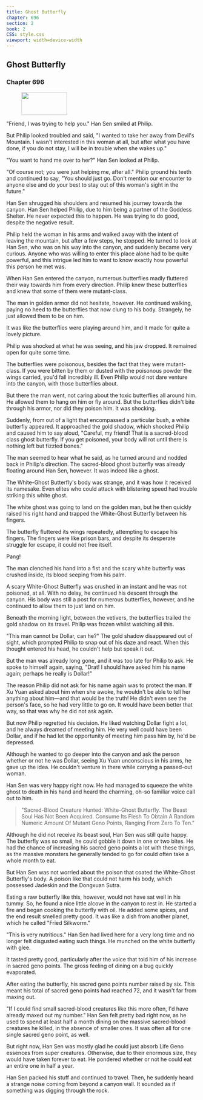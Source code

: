 ```yaml
---
title: Ghost Butterfly
chapter: 696
section: 2
book: 2
CSS: style.css
viewport: width=device-width
---
```


## Ghost Butterfly

### Chapter 696

<figure>
	<img src="../Images/gem.gif" alt="" id="gem" width="120" height="60" />
</figure>

"Friend, I was trying to help you." Han Sen smiled at Philip.

But Philip looked troubled and said, "I wanted to take her away from Devil's Mountain. I wasn't interested in this woman at all, but after what you have done, if you do not stay, I will be in trouble when she wakes up."

"You want to hand me over to her?" Han Sen looked at Philip.

"Of course not; you were just helping me, after all." Philip ground his teeth and continued to say, "You should just go. Don't mention our encounter to anyone else and do your best to stay out of this woman's sight in the future."

Han Sen shrugged his shoulders and resumed his journey towards the canyon. Han Sen helped Philip, due to him being a partner of the Goddess Shelter. He never expected this to happen. He was trying to do good, despite the negative result.

Philip held the woman in his arms and walked away with the intent of leaving the mountain, but after a few steps, he stopped. He turned to look at Han Sen, who was on his way into the canyon, and suddenly became very curious. Anyone who was willing to enter this place alone had to be quite powerful, and this intrigue led him to want to know exactly how powerful this person he met was.

When Han Sen entered the canyon, numerous butterflies madly fluttered their way towards him from every direction. Philip knew these butterflies and knew that some of them were mutant-class.

The man in golden armor did not hesitate, however. He continued walking, paying no heed to the butterflies that now clung to his body. Strangely, he just allowed them to be on him.

It was like the butterflies were playing around him, and it made for quite a lovely picture.

Philip was shocked at what he was seeing, and his jaw dropped. It remained open for quite some time.

The butterflies were poisonous, besides the fact that they were mutant-class. If you were bitten by them or dusted with the poisonous powder the wings carried, you'd fall incredibly ill. Even Philip would not dare venture into the canyon, with those butterflies about.

But there the man went, not caring about the toxic butterflies all around him. He allowed them to hang on him or fly around. But the butterflies didn't bite through his armor, nor did they poison him. It was shocking.

Suddenly, from out of a light that encompassed a particular bush, a white butterfly appeared. It approached the gold shadow, which shocked Philip and caused him to say aloud, "Careful, my friend! That is a sacred-blood class ghost butterfly. If you get poisoned, your body will rot until there is nothing left but fizzled bones."

The man seemed to hear what he said, as he turned around and nodded back in Philip's direction. The sacred-blood ghost butterfly was already floating around Han Sen, however. It was indeed like a ghost.

The White-Ghost Butterfly's body was strange, and it was how it received its namesake. Even elites who could attack with blistering speed had trouble striking this white ghost.

The white ghost was going to land on the golden man, but he then quickly raised his right hand and trapped the White-Ghost Butterfly between his fingers.

The butterfly fluttered its wings repeatedly, attempting to escape his fingers. The fingers were like prison bars, and despite its desperate struggle for escape, it could not free itself.

Pang!

The man clenched his hand into a fist and the scary white butterfly was crushed inside, its blood seeping from his palm.

A scary White-Ghost Butterfly was crushed in an instant and he was not poisoned, at all. With no delay, he continued his descent through the canyon. His body was still a post for numerous butterflies, however, and he continued to allow them to just land on him.

Beneath the morning light, between the vetivers, the butterflies trailed the gold shadow on its travel. Philip was frozen whilst watching all this.

"This man cannot be Dollar, can he?" The gold shadow disappeared out of sight, which prompted Philip to snap out of his daze and react. When this thought entered his head, he couldn't help but speak it out.

But the man was already long gone, and it was too late for Philip to ask. He spoke to himself again, saying, "Drat! I should have asked him his name again; perhaps he really is Dollar!"

The reason Philip did not ask for his name again was to protect the man. If Xu Yuan asked about him when she awoke, he wouldn't be able to tell her anything about him—and that would be the truth! He didn't even see the person's face, so he had very little to go on. It would have been better that way, so that was why he did not ask again.

But now Philip regretted his decision. He liked watching Dollar fight a lot, and he always dreamed of meeting him. He very well could have been Dollar, and if he had let the opportunity of meeting him pass him by, he'd be depressed.

Although he wanted to go deeper into the canyon and ask the person whether or not he was Dollar, seeing Xu Yuan unconscious in his arms, he gave up the idea. He couldn't venture in there while carrying a passed-out woman.

Han Sen was very happy right now. He had managed to squeeze the white ghost to death in his hand and heard the charming, oh-so familiar voice call out to him.

> "Sacred-Blood Creature Hunted: White-Ghost Butterfly. The Beast Soul Has Not Been Acquired. Consume Its Flesh To Obtain A Random Numeric Amount Of Mutant Geno Points, Ranging From Zero To Ten."

Although he did not receive its beast soul, Han Sen was still quite happy. The butterfly was so small, he could gobble it down in one or two bites. He had the chance of increasing his sacred geno points a lot with these things, as the massive monsters he generally tended to go for could often take a whole month to eat.

But Han Sen was not worried about the poison that coated the White-Ghost Butterfly's body. A poison like that could not harm his body, which possessed Jadeskin and the Dongxuan Sutra.

Eating a raw butterfly like this, however, would not have sat well in his tummy. So, he found a nice little alcove in the canyon to rest in. He started a fire and began cooking the butterfly with oil. He added some spices, and the end result smelled pretty good. It was like a dish from another planet, which he called "Fried Silkworm."

"This is very nutritious." Han Sen had lived here for a very long time and no longer felt disgusted eating such things. He munched on the white butterfly with glee.

It tasted pretty good, particularly after the voice that told him of his increase in sacred geno points. The gross feeling of dining on a bug quickly evaporated.

After eating the butterfly, his sacred geno points number raised by six. This meant his total of sacred geno points had reached 72, and it wasn't far from maxing out.

"If I could find small sacred-blood creatures like this more often, I'd have already maxed out my number." Han Sen felt pretty bad right now, as he used to spend at least half a month dining on the massive sacred-blood creatures he killed, in the absence of smaller ones. It was often all for one single sacred geno point, as well.

But right now, Han Sen was mostly glad he could just absorb Life Geno essences from super creatures. Otherwise, due to their enormous size, they would have taken forever to eat. He pondered whether or not he could eat an entire one in half a year.

Han Sen packed his stuff and continued to travel. Then, he suddenly heard a strange noise coming from beyond a canyon wall. It sounded as if something was digging through the rock.
